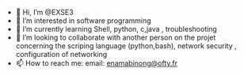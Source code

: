 - 👋 Hi, I’m @EXSE3
- 👀 I’m interested in software programming
- 🌱 I’m currently learning Shell, python, c,java , troubleshooting
- 💞️ I’m looking to collaborate with another person on the projet concerning the scriping language (python,bash), network security , configuration of networking 
- 📫 How to reach me:
email: enamabinong@ofty.fr

<!---
EXSE3/EXSE3 is a ✨ special ✨ repository because its `README.md` (this file) appears on your GitHub profile.
You can click the Preview link to take a look at your changes.
--->
